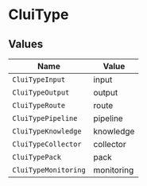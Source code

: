 # CluiType


## Values

| Name                 | Value                |
| -------------------- | -------------------- |
| `CluiTypeInput`      | input                |
| `CluiTypeOutput`     | output               |
| `CluiTypeRoute`      | route                |
| `CluiTypePipeline`   | pipeline             |
| `CluiTypeKnowledge`  | knowledge            |
| `CluiTypeCollector`  | collector            |
| `CluiTypePack`       | pack                 |
| `CluiTypeMonitoring` | monitoring           |